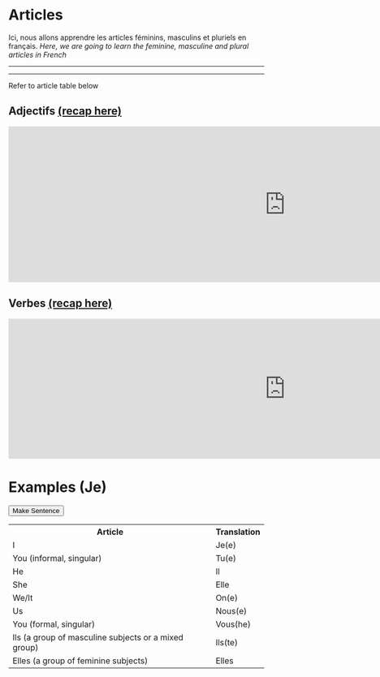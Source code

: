 <h1>Articles</h1>
<p>Ici, nous allons apprendre les articles féminins, masculins et pluriels en français. <i>Here, we are going to learn the feminine, masculine and plural articles in French</i></p>

<hr>
  <html lang="fr">
  <table>
    <tr><th>Article</th><th>Translation</th></tr>
    <tr><td>I</td><td>Je(e)</td>
    <tr><td>You (informal, singular)</td><td>Tu(e)</td>
    <tr><td>He</td><td>Il</td>
    <tr><td>She</td><td>Elle</td>
    <tr><td>We/It</td><td>On(e)</td>
    <tr><td>Us</td><td>Nous(e)</td>
    <tr><td>You (formal, singular)</td><td>Vous(he)</td>
    <tr><td>Ils (a group of masculine subjects or a mixed group)</td><td>Ils(te)</td>
    <tr><td>Elles (a group of feminine subjects)</td><td>Elles</td>
      
 <hr>
 <p>Refer to article table below</p?

<iframe src="https://h5p.org/h5p/embed/689078" width="1090" height="526" frameborder="0" allowfullscreen="allowfullscreen"></iframe><script src="https://h5p.org/sites/all/modules/h5p/library/js/h5p-resizer.js" charset="UTF-8"></script>

<h2>Adjectifs <a href="https://intisarmusa.github.io/sml5202-intisar/vocabulary.html">(recap here)</a></h2>

<iframe src="https://h5p.org/h5p/embed/689087" width="1090" height="307" frameborder="0" allowfullscreen="allowfullscreen"></iframe><script src="https://h5p.org/sites/all/modules/h5p/library/js/h5p-resizer.js" charset="UTF-8"></script>

<h2>Verbes <a href="https://intisarmusa.github.io/sml5202-intisar/vocabulary.html">(recap here)</a></h2>

<iframe src="https://h5p.org/h5p/embed/689091" width="1090" height="276" frameborder="0" allowfullscreen="allowfullscreen"></iframe><script src="https://h5p.org/sites/all/modules/h5p/library/js/h5p-resizer.js" charset="UTF-8"></script>


 
 <h1>Examples (Je) </h1>
<button onclick="makeSentence()">Make Sentence</button>


<p id="demo"></p>


<script>
function makeSentence(){
var person = {
    names: [ "Je" ],
    verbs: [ "mange", "parle", "marche", "demande", "vois" ],
    adverbs: [ "bien", "lentement", "beaucoup"]
};

var i;
var text = "";
for(i = 0; i < person.names.length; i++) {
name = person.names[i];
verb = person.verbs[Math.floor(Math.random() * person.verbs.length)];
adverb = person.adverbs[Math.floor(Math.random() * person.adverbs.length)];

text += name + " " + verb + " " + adverb + ".<br>"

document.getElementById("demo").innerHTML = text;

}
}

</script>
